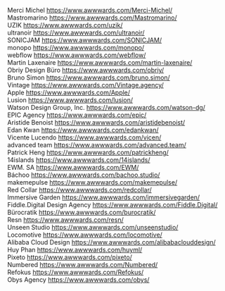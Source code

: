 Merci Michel https://www.awwwards.com/Merci-Michel/  
Mastromarino https://www.awwwards.com/Mastromarino/  
UZIK https://www.awwwards.com/uzik/  
ultranoir https://www.awwwards.com/ultranoir/  
SONICJAM https://www.awwwards.com/SONICJAM/  
monopo https://www.awwwards.com/monopo/  
webflow https://www.awwwards.com/webflow/  
Martin Laxenaire https://www.awwwards.com/martin-laxenaire/  
Obriy Design Büro https://www.awwwards.com/obriy/  
Bruno Simon https://www.awwwards.com/bruno.simon/  
Vintage https://www.awwwards.com/Vintage.agency/  
Apple https://www.awwwards.com/Apple/  
Lusion https://www.awwwards.com/lusion/  
Watson Design Group, Inc. https://www.awwwards.com/watson-dg/  
EPIC Agency https://www.awwwards.com/epic/  
Aristide Benoist https://www.awwwards.com/aristidebenoist/  
Edan Kwan https://www.awwwards.com/edankwan/  
Vicente Lucendo https://www.awwwards.com/vicen/  
advanced team https://www.awwwards.com/advanced.team/  
Patrick Heng https://www.awwwards.com/patrickheng/  
14islands https://www.awwwards.com/14islands/  
EWM. SA https://www.awwwards.com/EWM/  
Báchoo https://www.awwwards.com/bachoo.studio/  
makemepulse https://www.awwwards.com/makemepulse/  
Red Collar https://www.awwwards.com/redcollar/  
Immersive Garden https://www.awwwards.com/immersivegarden/  
Fiddle.Digital Design Agency https://www.awwwards.com/Fiddle.Digital/  
Bürocratik https://www.awwwards.com/burocratik/  
Resn https://www.awwwards.com/resn/  
Unseen Studio https://www.awwwards.com/unseenstudio/  
Locomotive https://www.awwwards.com/locomotive/  
Alibaba Cloud Design https://www.awwwards.com/alibabaclouddesign/  
Huy Phan https://www.awwwards.com/huyml/  
Pixeto https://www.awwwards.com/pixeto/  
Numbered https://www.awwwards.com/Numbered/  
Refokus https://www.awwwards.com/Refokus/  
Obys Agency https://www.awwwards.com/obys/  
